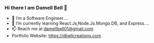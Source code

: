 ### Hi there I am Damell Bell 👋
- 👀 I’m a Software Engineer....
- 🌱 I’m currently learning React.Js,Node.Js.Mongo.DB, and Express....
- 📫 Reach me at damellbell01@gmail.com
- Portfolio Website: https://dbellcreations.com



